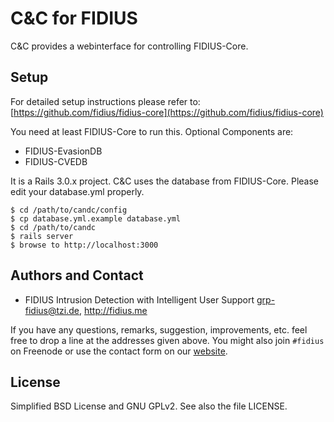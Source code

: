 # C&C for FIDIUS

C&C provides a webinterface for controlling FIDIUS-Core.

## Setup

For detailed setup instructions please refer to: [https://github.com/fidius/fidius-core](https://github.com/fidius/fidius-core)

You need at least FIDIUS-Core to run this. Optional Components are:

* FIDIUS-EvasionDB
* FIDIUS-CVEDB

It is a Rails 3.0.x project. C&C uses the database from FIDIUS-Core.
Please edit your database.yml properly.

    $ cd /path/to/candc/config
    $ cp database.yml.example database.yml
    $ cd /path/to/candc
    $ rails server
    $ browse to http://localhost:3000

## Authors and Contact

* FIDIUS Intrusion Detection with Intelligent User Support
  <grp-fidius@tzi.de>, <http://fidius.me>

If you have any questions, remarks, suggestion, improvements, etc. feel free to drop a line at the
addresses given above. You might also join `#fidius` on Freenode or use the contact form on our
[website](http://fidius.me/en/contact).


## License

Simplified BSD License and GNU GPLv2. See also the file LICENSE.
